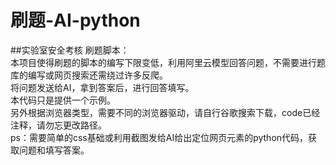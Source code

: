 # 刷题-AI-python
##实验室安全考核
刷题脚本：<br>
本项目使得刷题的脚本的编写下限变低，利用阿里云模型回答问题，不需要进行题库的编写或网页搜索还需绕过许多反爬。<br>
将问题发送给AI，拿到答案后，进行回答填写。<br>
本代码只是提供一个示例。<br>
另外根据浏览器类型，需要不同的浏览器驱动，请自行谷歌搜索下载，code已经注释，请勿忘更改路径。<br>
ps：需要简单的css基础或利用截图发给AI给出定位网页元素的python代码，获取问题和填写答案。<br>
